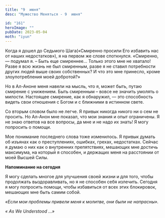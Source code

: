 ```yaml
---
title: "9  июня"
desc: "Мужество Меняться - 9  июня"

id: "161"
heroImage: ""
pubDate: 2023-05-04
moth: "iyun"
---
```


Когда я дошел до Седьмого Шага(«Смиренно просили Его избавить нас от наших
недостатков»), я на первом же слове споткнулся. «Смиренно, — подумал я. – Быть
еще смиреннее… Только этого мне не хватало! Разве я всю жизнь не был
смиренным, разве я не ставил потребности других людей выше своих собственных?
И что это мне принесло, кроме злоупотребления моей добротой?»

Но в Ал-Аноне меня навели на мысль, что я, может быть, путаю смирение с
унижением. Быть смиренным – вовсе не значить умолять о милости. Настоящее
смирение, как я обнаружил, — это способность видеть свои отношения с Богом и с
ближними в истинном свете.

Со вторым словом было не легче. Я привык никогда никого ни о сем не просить.
Но Ал-Анон мне показал, что мои знания и опыт ограничены. Я не знаю ответов на
все вопросы, да мне и не надо их знать! Я могу попросить о помощи.

Мое понимание последнего слова тоже изменилось. Я привык думать об изъянах как
о преступлениях, ошибках, грехах, недостатках. Сейчас я думаю о них как о
внутренних препятствиях, мешающих мне достичь максимума, на который я
способен, и держащих меня на расстоянии от моей Высшей Силы.

**Напоминание на сегодня**

Я могу сделать многое для улучшения своей жизни и для того, чтобы продолжать
выздоравливать, но я не способен себя излечить. Сегодня я могу попросить
помощи, чтобы избавиться от всех этих блокировок, мешающих мне быть самим
собой.

_«Если мои проблемы привели меня к молитве, они были не напрасны»._

_«_ _As_ _We_ _Understood_ _…»_
